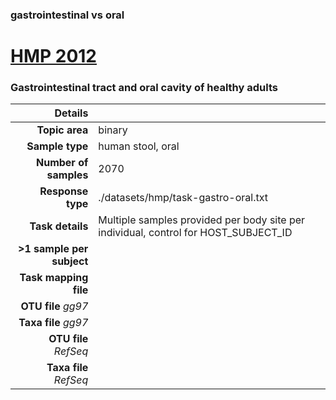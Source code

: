 ### gastrointestinal vs oral
# [HMP 2012]( ../docs/hmp.html )
### Gastrointestinal tract and oral cavity of healthy adults

| Details                   |                                                           |
| ------------------------: |-----------------------------------------------------------|
| **Topic area**                | binary                                                |
| **Sample type**               | human stool, oral                                         |
| **Number of samples**         | 2070                                         |
| **Response type**             | ./datasets/hmp/task-gastro-oral.txt                                           |
| **Task details**              | Multiple samples provided per body site per individual, control for HOST_SUBJECT_ID                                  |
| **>1 sample per subject**     |                                         |
| **Task mapping file**         | [](.)                                 |
| **OTU file** *gg97*           | [](.)                             |
| **Taxa file** *gg97*          | [](.)                          |
| **OTU file** *RefSeq*         | [](.)                    |
| **Taxa file** *RefSeq*        | [](.)                  |